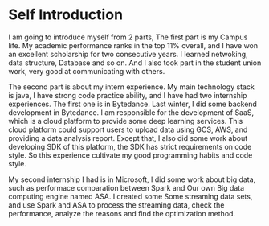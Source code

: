 # Self Introduction

I am going to introduce myself from 2 parts, The first part is my Campus life. My academic performance ranks in the top 11% overall, and I have won an excellent scholarship for two consecutive years. I learned netwoking, data structure, Database and so on. And I also took part in the student union work, very good at communicating with others.


The second part is about my intern experience. My main technology stack is java, I have strong code practice ability, and I have had two internship experiences. The first one is in Bytedance. Last winter, I did some backend development in Bytedance. I am responsible for the development of SaaS, which is a cloud platform to provide some deep learning services. This cloud platform could support users to upload data using GCS, AWS, and providing a data analysis report. Except that, I also did some work about developing SDK of this platform, the SDK has strict requirements on code style. So this experience cultivate my good programming habits and code style.

My second internship I had is in Microsoft, I did some work about big data, such as performace comparation between Spark and Our own Big data computing engine named ASA. I created some Some streaming data sets, and use Spark and ASA to process the streaming data, check the performance, analyze the reasons and find the optimization method. 

